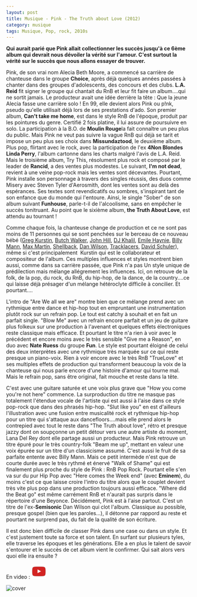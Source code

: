 ```yaml
---
layout: post
title: Musique - Pink - The Truth about Love (2012)
category: musique
tags: Musique, Pop, rock, 2010s
---
```

**Qui aurait parié que Pink allait collectionner les succès jusqu'à ce 6ème album qui devrait nous dévoiler la vérité sur l'amour. C'est surtout la vérité sur le succès que nous allons essayer de trouver.**

Pink, de son vrai nom Alecia Beth Moore, a commencé sa carrière de chanteuse dans le groupe **Choice**, après déjà quelques années passées à chanter dans des groupes d'adolescents, des concours et des clubs. **L.A. Reid** fit signer le groupe qui chantait du RnB et leur fit faire un album....qui ne sortit jamais. Le producteur avait une idée derrière la tête : Que la jeune Alecia fasse une carrière solo ! En 99, elle devient alors Pink ou p!nk, pseudo qu'elle utilisait déjà lors de ses prestations d'ado. Son premier album, **Can't take me home**, est dans le style RnB de l'époque, produit par les pointures du genre. Certifié 2 fois platine, il lui assure de poursuivre en solo. La participation à la B.O. de **Moulin Rouge**la fait connaître un peu plus du public. Mais Pink ne veut pas suivre la vague RnB qui déjà se tarit et impose un peu plus ses choix dans **Missundaztood**, le deuxième album. Plus pop, flirtant avec le rock, avec la participation de l'ex **4Non Blondes** **Linda Perry**, l'album cartonne dans les charts malgré l'avis de L.A. Reid. Mais le troisième album, Try This, résolument plus rock et composé par le leader de **Rancid**, a des ventes plus modestes. Le suivant, **I'm not dead**, revient à une veine pop-rock mais les ventes sont décevantes. Pourtant, Pink installe son personnage à travers des singles réussis, des duos comme Misery avec Steven Tyler d'Aerosmith, dont les ventes sont au delà des espérances. Ses textes sont revendicatifs ou sombres, s'inspirant tant de son enfance que du monde qui l'entoure. Ainsi, le single "Sober" de son album suivant **Funhouse**, parle-t-il de l'alcoolisme, sans en empêcher le succès tonitruant. Au point que le sixième album, **the Truth About Love**, est attendu au tournant !

Comme chaque fois, la chanteuse change de production et ce ne sont pas moins de 11 personnes qui se sont penchées sur le berceau de ce nouveau bébé (<a title="Greg Kurstin" href="http://en.wikipedia.org/wiki/Greg_Kurstin">Greg Kurstin</a>, <a title="Butch Walker" href="http://en.wikipedia.org/wiki/Butch_Walker">Butch Walker</a>, <a title="John Hill (producer)" href="http://en.wikipedia.org/wiki/John_Hill_%28producer%29">John Hill</a>, <a title="DJ Khalil" href="http://en.wikipedia.org/wiki/DJ_Khalil">DJ Khalil</a>, <a title="Emile Haynie" href="http://en.wikipedia.org/wiki/Emile_Haynie">Emile Haynie</a>, <a title="Billy Mann" href="http://en.wikipedia.org/wiki/Billy_Mann">Billy Mann</a>, <a title="Max Martin" href="http://en.wikipedia.org/wiki/Max_Martin">Max Martin</a>, <a title="Shellback (producer)" href="http://en.wikipedia.org/wiki/Shellback_%28producer%29">Shellback</a>, <a title="Dan Wilson (musician)" href="http://en.wikipedia.org/wiki/Dan_Wilson_%28musician%29">Dan Wilson</a>, <a title="Tracklacers" href="http://en.wikipedia.org/wiki/Tracklacers">Tracklacers</a>, <a title="David Schuler" href="http://en.wikipedia.org/wiki/David_Schuler">David Schuler</a>), même si c'est principalement  Kurstin qui est le collaborateur et compositeur de l'album. Ces multiples influences et styles montrent bien aussi, comme dans sa carrière passée, que Pink n'a pas Un style unique de prédilection mais mélange allégrement les influences. Ici, on retrouve de la folk, de la pop, du rock, du RnB, du hip-hop, de la dance, de la country....ce qui laisse déjà présager d'un mélange hétéroclyte difficile à concilier. Et pourtant....

L'intro de "Are We all we are" montre bien que ce mélange prend avec un rythmique entre dance et hip-hop tout en empruntant une instrumentation plutôt rock sur un refrain pop. Le tout est catchy à souhait et en fait un parfait single. "Blow Me" avec un refrain encore parfait et un jeu de guitare plus folkeux sur une production à l'avenant et quelques effets électroniques reste classique mais efficace. Et pourtant le titre n'a rien à voir avec le précédent et encore moins avec le très sensible "Give me a Reason", en duo avec **Nate Ruess** du groupe **Fun**. Le style est pourtant éloigné de celui des deux interprètes avec une rythmique très marquée sur ce qui reste presque un piano-voix. Rien à voir encore avec le très RnB "TrueLove" et ses multiples effets de production qui transforment beaucoup la voix de la chanteuse qui nous parle encore d'une histoire d'amour qui tourne mal. Mais le refrain pop, sans être original, fait mouche et reste dans la tête.

C'est avec une guitare saturée et une voix plus grave que "How you come you're not here" commence. La surproduction du titre ne masque pas totalement l'étendue vocale de l'artiste qui est aussi à l'aise dans ce style pop-rock que dans des phrasés hip-hop. "Slut like you" en est d'ailleurs l'illustration avec une fusion entre musicalité rock et rythmique hip-hop pour un titre qui s'attaque aux dancefloors....mais elle prend alors le contrepied avec tout le reste dans "The Truth about love", rétro et presque jazzy dont on soupçonne un petit détour vers une autre artiste du moment, Lana Del Rey dont elle partage aussi un producteur. Mais Pink retrouve un titre épuré pour le très country-folk "Beam me up", mettant en valeur une voix épurée sur un titre d'un classicisme assumé. C'est aussi le fruit de sa parfaite entente avec Billy Mann. Mais ce petit intermède n'est que de courte durée avec le très rythmé et énervé "Walk of Shame" qui est finalement plus proche du style de Pink : RnB Pop Rock. Pourtant elle s'en va sur du pur Hip Pop avec "Here comes the Week end" (avec **Eminem**), du moins c'est ce que laisse croire l'intro du titre alors que le couplet devient très vite plus pop dans une production toujours aussi efficace. "Where did the Beat go" est même carrément RnB et n'aurait pas surpris dans le répertoire d'une Beyonce. Décidément, Pink est à l'aise partout. C'est un titre de l'ex-**Semisonic** Dan Wilson qui clot l'album. Classique au possible, presque gospel (bien que les paroles...), il détonne par rappord au reste et pourtant ne surprend pas, du fait de la qualité de son écriture.

Il est donc bien difficile de classer Pink dans une case ou dans un style. Et c'est justement toute sa force et son talent. En surfant sur plusieurs tyles, elle traverse les époques et les générations. Elle a en plus le talent de savoir s'entourer et le succès de cet album vient le confirmer. Qui sait alors vers quoi elle ira ensuite ?

En video : [![video](/images/youtube.png)](https://www.youtube.com/watch?v=zsmUOdmm02A)

![cover](https://filedn.eu/llqi9IBxlYouGRXYG2xlROb/img/2013/thetruthaboutlove.png)
